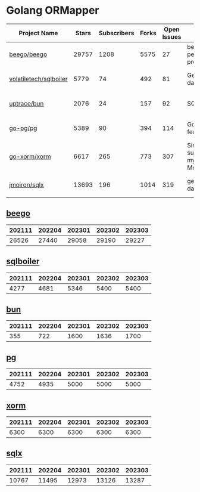 # Golang ORMapper

| Project Name | Stars | Subscribers | Forks | Open Issues | Description | Create Update | Last Update |
| ------------ | ----- | ----------- | ----- | ----------- | ----------- | ----------- | ----------- |
| [beego/beego](https://github.com/beego/beego) | 29757 | 1208 | 5575 | 27 | beego is an open-source, high-performance web framework for the Go programming language. | 2012-02-29 02:32:08 | 2023-05-21 06:20:42 |
| [volatiletech/sqlboiler](https://github.com/volatiletech/sqlboiler) | 5779 | 74 | 492 | 81 | Generate a Go ORM tailored to your database schema. | 2016-02-21 06:18:25 | 2023-05-21 16:20:46 |
| [uptrace/bun](https://github.com/uptrace/bun) | 2076 | 24 | 157 | 92 | SQL-first Golang ORM | 2021-05-03 11:40:52 | 2023-05-20 08:27:43 |
| [go-pg/pg](https://github.com/go-pg/pg) | 5389 | 90 | 394 | 114 | Golang ORM with focus on PostgreSQL features and performance | 2013-04-24 12:31:41 | 2023-05-15 05:40:58 |
| [go-xorm/xorm](https://github.com/go-xorm/xorm) | 6617 | 265 | 773 | 307 | Simple and Powerful ORM for Go, support mysql,postgres,tidb,sqlite3,mssql,oracle, Moved to https://gitea.com/xorm/xorm | 2013-05-09 02:35:04 | 2023-05-20 14:11:58 |
| [jmoiron/sqlx](https://github.com/jmoiron/sqlx) | 13693 | 196 | 1014 | 319 | general purpose extensions to golang's database/sql | 2013-01-28 19:40:00 | 2023-05-21 16:29:22 |
## [beego](https://github.com/beego/beego)

| 202111 | 202204 | 202301 | 202302 | 202303 |
| ------ | ------ | ------ | ------ | ------ |
| 26526 | 27440 | 29058 | 29190 | 29227 |
## [sqlboiler](https://github.com/volatiletech/sqlboiler)

| 202111 | 202204 | 202301 | 202302 | 202303 |
| ------ | ------ | ------ | ------ | ------ |
| 4277 | 4681 | 5346 | 5400 | 5400 |
## [bun](https://github.com/uptrace/bun)

| 202111 | 202204 | 202301 | 202302 | 202303 |
| ------ | ------ | ------ | ------ | ------ |
| 355 | 722 | 1600 | 1636 | 1700 |
## [pg](https://github.com/go-pg/pg)

| 202111 | 202204 | 202301 | 202302 | 202303 |
| ------ | ------ | ------ | ------ | ------ |
| 4752 | 4935 | 5000 | 5000 | 5000 |
## [xorm](https://github.com/go-xorm/xorm)

| 202111 | 202204 | 202301 | 202302 | 202303 |
| ------ | ------ | ------ | ------ | ------ |
| 6300 | 6300 | 6300 | 6300 | 6300 |
## [sqlx](https://github.com/jmoiron/sqlx)

| 202111 | 202204 | 202301 | 202302 | 202303 |
| ------ | ------ | ------ | ------ | ------ |
| 10767 | 11495 | 12973 | 13126 | 13287 |
